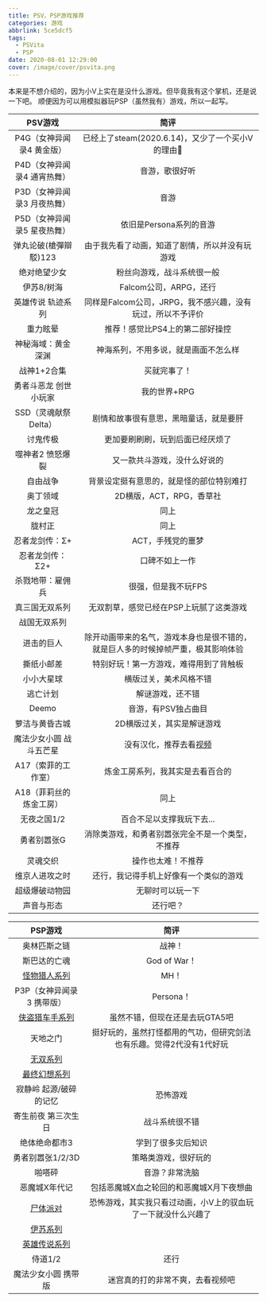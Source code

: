 ```yaml
---
title: PSV，PSP游戏推荐
categories: 游戏
abbrlink: 5ce5dcf5
tags:
  - PSVita
  - PSP
date: 2020-08-01 12:29:00
cover: /image/cover/psvita.png
---
```

本来是不想介绍的，因为小V上实在是没什么游戏。但毕竟我有这个掌机，还是说一下吧。
顺便因为可以用模拟器玩PSP（虽然我有）游戏，所以一起写。

PSV游戏|简评
:-:|:-:
P4G（女神异闻录4 黄金版）|已经上了steam(2020.6.14)，又少了一个买小V的理由:thinking:
P4D（女神异闻录4 通宵热舞）|音游，歌很好听
P3D（女神异闻录3 月夜热舞）|音游
P5D（女神异闻录5 星夜热舞）|依旧是Persona系列的音游
弹丸论破(槍彈辯駁)123|由于我先看了动画，知道了剧情，所以并没有玩游戏
绝对绝望少女|粉丝向游戏，战斗系统很一般
伊苏8/树海|Falcom公司，ARPG，还行
英雄传说 轨迹系列|同样是Falcom公司，JRPG，我不感兴趣，没有玩过，所以不予评价
重力眩晕|推荐！感觉比PS4上的第二部好操控
神秘海域：黄金深渊|神海系列，不用多说，就是画面不怎么样
战神1+2合集|买就完事了！
勇者斗恶龙 创世小玩家|我的世界+RPG
SSD（灵魂献祭Delta）|剧情和故事很有意思，黑暗童话，就是要肝
讨鬼传极|更加要刷刷刷，玩到后面已经厌烦了
噬神者2 愤怒爆裂|又一款共斗游戏，没什么好说的
自由战争|背景设定挺有意思的，就是怪的部位特别难打
奥丁领域|2D横版，ACT，RPG，香草社
龙之皇冠|同上
胧村正|同上
忍者龙剑传：Σ+|ACT，手残党的噩梦
忍者龙剑传：Σ2+|口碑不如上一作
杀戮地带：雇佣兵|很强，但是我不玩FPS
真三国无双系列|无双割草，感觉已经在PSP上玩腻了这类游戏
战国无双系列|
进击的巨人|除开动画带来的名气，游戏本身也是很不错的，就是巨人多的时候掉帧严重，极其影响体验
撕纸小邮差|特别好玩！第一方游戏，难得用到了背触板
小小大星球|横版过关，美术风格不错
逃亡计划|解谜游戏，还不错
Deemo|音游，有PSV独占曲目
萝洁与黄昏古城|2D横版过关，其实是解谜游戏
魔法少女小圆 战斗五芒星|没有汉化，推荐去看[视频](https://www.bilibili.com/video/BV1ks411n7qW)
A17（索菲的工作室）|炼金工房系列，我其实是去看百合的
A18（菲莉丝的炼金工房）|同上
无夜之国1/2|百合不足以支撑我玩下去...
勇者别嚣张G|消除类游戏，和勇者别嚣张完全不是一个类型，不推荐
灵魂交织|操作也太难！不推荐
维京人进攻之时|还行，我记得手机上好像有一个类似的游戏
超级爆破动物园|无聊时可以玩一下
声音与形态|还行吧？


PSP游戏|简评
:-:|:-:
奥林匹斯之链|战神！
斯巴达的亡魂|God of War！
[怪物猎人系列](https://zh.wikipedia.org/wiki/%E9%AD%94%E7%89%A9%E7%8D%B5%E4%BA%BA%E7%B3%BB%E5%88%97)|MH！
P3P（女神异闻录3 携带版）|Persona！
[侠盗猎车手系列](https://zh.wikipedia.org/wiki/%E4%BF%A0%E7%9B%9C%E7%8D%B5%E8%BB%8A%E6%89%8B%E7%B3%BB%E5%88%97)|虽然不错，但现在还是去玩GTA5吧
天地之门|挺好玩的，虽然打怪都用的气功，但研究剑法也有乐趣。觉得2代没有1代好玩
[无双系列](https://zh.wikipedia.org/wiki/%E6%97%A0%E5%8F%8C%E7%B3%BB%E5%88%97%E6%B8%B8%E6%88%8F%E5%88%97%E8%A1%A8)|
[最终幻想系列](https://zh.wikipedia.org/wiki/%E6%9C%80%E7%B5%82%E5%B9%BB%E6%83%B3%E7%B3%BB%E5%88%97)|
寂静岭 起源/破碎的记忆|恐怖游戏
寄生前夜 第三次生日|战斗系统很不错
绝体绝命都市3|学到了很多灾后知识
勇者别嚣张1/2/3D|策略类游戏，很好玩的
啪嗒砰|音游？非常洗脑
恶魔城X年代记|包括恶魔城X血之轮回的和恶魔城X月下夜想曲
[尸体派对](https://zh.wikipedia.org/wiki/%E5%B1%8D%E9%AB%94%E6%B4%BE%E5%B0%8D)|恐怖游戏，其实我只看过动画，小V上的驭血玩了一下就没什么兴趣了
[伊苏系列](https://zh.wikipedia.org/wiki/%E4%BC%8A%E8%8B%8F%E7%B3%BB%E5%88%97)|
[英雄传说系列](https://zh.wikipedia.org/wiki/%E8%8B%B1%E9%9B%84%E5%82%B3%E8%AA%AA%E7%B3%BB%E5%88%97)|
侍道1/2|还行
魔法少女小圆 携带版|迷宫真的打的非常不爽，去看视频吧
